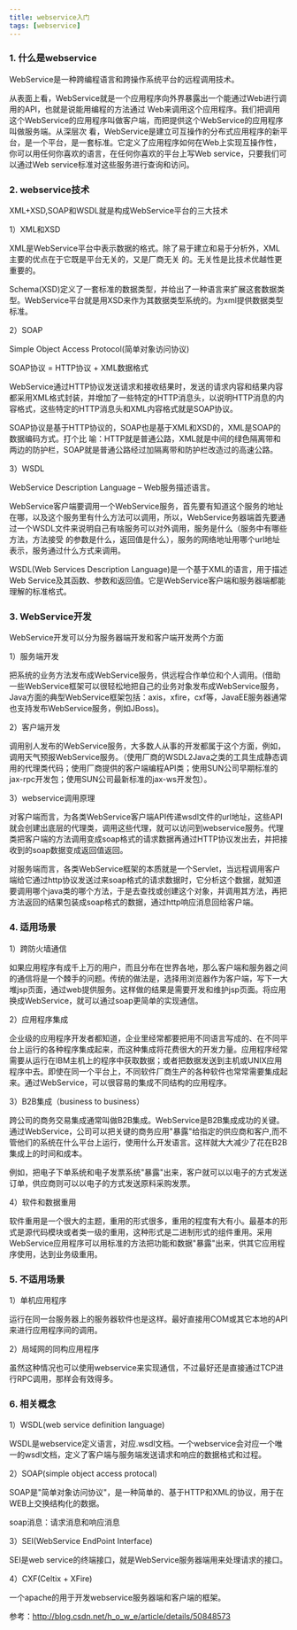 ```yaml
---
title: webservice入门
tags: [webservice]
---
```


### 1. 什么是webservice

WebService是一种跨编程语言和跨操作系统平台的远程调用技术。

从表面上看，WebService就是一个应用程序向外界暴露出一个能通过Web进行调用的API，也就是说能用编程的方法通过 Web来调用这个应用程序。我们把调用这个WebService的应用程序叫做客户端，而把提供这个WebService的应用程序叫做服务端。从深层次 看，WebService是建立可互操作的分布式应用程序的新平台，是一个平台，是一套标准。它定义了应用程序如何在Web上实现互操作性，你可以用任何你喜欢的语言，在任何你喜欢的平台上写Web service，只要我们可以通过Web service标准对这些服务进行查询和访问。

### 2. webservice技术

XML+XSD,SOAP和WSDL就是构成WebService平台的三大技术

1）XML和XSD

XML是WebService平台中表示数据的格式。除了易于建立和易于分析外，XML主要的优点在于它既是平台无关的，又是厂商无关 的。无关性是比技术优越性更重要的。

Schema(XSD)定义了一套标准的数据类型，并给出了一种语言来扩展这套数据类型。WebService平台就是用XSD来作为其数据类型系统的。为xml提供数据类型标准。

2）SOAP

Simple Object Access Protocol(简单对象访问协议)

SOAP协议 = HTTP协议 + XML数据格式

WebService通过HTTP协议发送请求和接收结果时，发送的请求内容和结果内容都采用XML格式封装，并增加了一些特定的HTTP消息头，以说明HTTP消息的内容格式，这些特定的HTTP消息头和XML内容格式就是SOAP协议。

SOAP协议是基于HTTP协议的，SOAP也是基于XML和XSD的，XML是SOAP的数据编码方式。打个比 喻：HTTP就是普通公路，XML就是中间的绿色隔离带和两边的防护栏，SOAP就是普通公路经过加隔离带和防护栏改造过的高速公路。

3）WSDL

WebService Description Language – Web服务描述语言。

WebService客户端要调用一个WebService服务，首先要有知道这个服务的地址在哪，以及这个服务里有什么方法可以调用，所以，WebService务器端首先要通过一个WSDL文件来说明自己有啥服务可以对外调用，服务是什么（服务中有哪些方法，方法接受 的参数是什么，返回值是什么），服务的网络地址用哪个url地址表示，服务通过什么方式来调用。

WSDL(Web Services Description Language)是一个基于XML的语言，用于描述Web Service及其函数、参数和返回值。它是WebService客户端和服务器端都能理解的标准格式。

### 3. WebService开发

WebService开发可以分为服务器端开发和客户端开发两个方面

1）服务端开发

把系统的业务方法发布成WebService服务，供远程合作单位和个人调用。(借助一些WebService框架可以很轻松地把自己的业务对象发布成WebService服务，Java方面的典型WebService框架包括：axis，xfire，cxf等，JavaEE服务器通常也支持发布WebService服务，例如JBoss)。

2）客户端开发

调用别人发布的WebService服务，大多数人从事的开发都属于这个方面，例如，调用天气预报WebService服务。（使用厂商的WSDL2Java之类的工具生成静态调用的代理类代码；使用厂商提供的客户端编程API类；使用SUN公司早期标准的jax-rpc开发包；使用SUN公司最新标准的jax-ws开发包）。

3）webservice调用原理

对客户端而言，为各类WebService客户端API传递wsdl文件的url地址，这些API就会创建出底层的代理类，调用这些代理，就可以访问到webservice服务。代理类把客户端的方法调用变成soap格式的请求数据再通过HTTP协议发出去，并把接收到的soap数据变成返回值返回。

对服务端而言，各类WebService框架的本质就是一个Servlet，当远程调用客户端给它通过http协议发送过来soap格式的请求数据时，它分析这个数据，就知道要调用哪个java类的哪个方法，于是去查找或创建这个对象，并调用其方法，再把方法返回的结果包装成soap格式的数据，通过http响应消息回给客户端。

### 4. 适用场景

1）跨防火墙通信

如果应用程序有成千上万的用户，而且分布在世界各地，那么客户端和服务器之间的通信将是一个棘手的问题。传统的做法是，选择用浏览器作为客户端，写下一大堆jsp页面，通过web提供服务。这样做的结果是需要开发和维护jsp页面。将应用换成WebService，就可以通过soap更简单的实现通信。

2）应用程序集成

企业级的应用程序开发者都知道，企业里经常都要把用不同语言写成的、在不同平台上运行的各种程序集成起来，而这种集成将花费很大的开发力量。应用程序经常 需要从运行在IBM主机上的程序中获取数据；或者把数据发送到主机或UNIX应用程序中去。即使在同一个平台上，不同软件厂商生产的各种软件也常常需要集成起来。通过WebService，可以很容易的集成不同结构的应用程序。

3）B2B集成（business to business）

跨公司的商务交易集成通常叫做B2B集成。WebService是B2B集成成功的关键。通过WebService，公司可以把关键的商务应用"暴露"给指定的供应商和客户,而不管他们的系统在什么平台上运行，使用什么开发语言。这样就大大减少了花在B2B集成上的时间和成本。

例如，把电子下单系统和电子发票系统"暴露"出来，客户就可以以电子的方式发送订单，供应商则可以以电子的方式发送原料采购发票。

4）软件和数据重用

软件重用是一个很大的主题，重用的形式很多，重用的程度有大有小。最基本的形式是源代码模块或者类一级的重用，这种形式是二进制形式的组件重用。采用 WebService应用程序可以用标准的方法把功能和数据"暴露"出来，供其它应用程序使用，达到业务级重用。

### 5. 不适用场景

1）单机应用程序

运行在同一台服务器上的服务器软件也是这样。最好直接用COM或其它本地的API来进行应用程序间的调用。

2）局域网的同构应用程序

虽然这种情况也可以使用webservice来实现通信，不过最好还是直接通过TCP进行RPC调用，那样会有效得多。

### 6. 相关概念

1）WSDL(web service definition language)

WSDL是webservice定义语言，对应.wsdl文档。一个webservice会对应一个唯一的wsdl文档，定义了客户端与服务端发送请求和响应的数据格式和过程。

2）SOAP(simple object  access protocal)

SOAP是"简单对象访问协议"，是一种简单的、基于HTTP和XML的协议，用于在WEB上交换结构化的数据。

soap消息：请求消息和响应消息

3）SEI(WebService EndPoint Interface)

SEI是web service的终端接口，就是WebService服务器端用来处理请求的接口。

4）CXF(Celtix + XFire)

一个apache的用于开发webservice服务器端和客户端的框架。

参考：http://blog.csdn.net/h_o_w_e/article/details/50848573